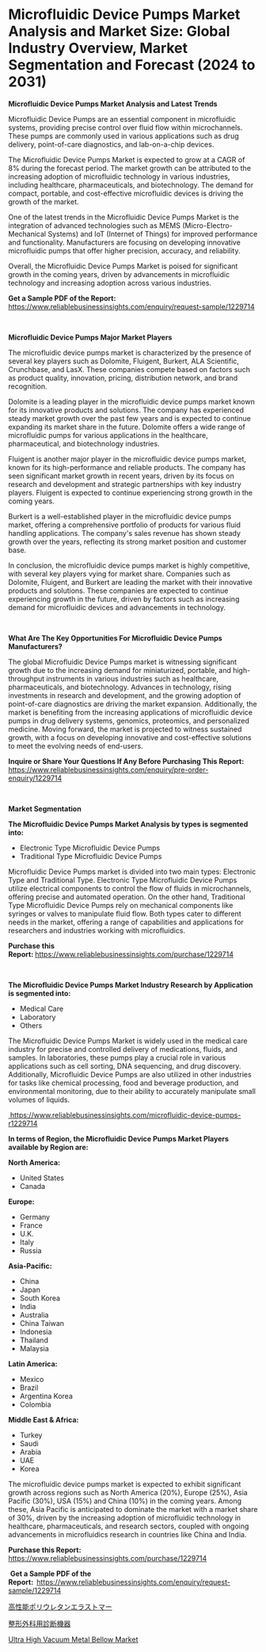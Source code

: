 <p><h1>Microfluidic Device Pumps Market Analysis and Market Size: Global Industry Overview, Market Segmentation and Forecast (2024 to 2031)</h1></p><p><strong>Microfluidic Device Pumps Market Analysis and Latest Trends</strong></p>
<p><p>Microfluidic Device Pumps are an essential component in microfluidic systems, providing precise control over fluid flow within microchannels. These pumps are commonly used in various applications such as drug delivery, point-of-care diagnostics, and lab-on-a-chip devices.</p><p>The Microfluidic Device Pumps Market is expected to grow at a CAGR of 8% during the forecast period. The market growth can be attributed to the increasing adoption of microfluidic technology in various industries, including healthcare, pharmaceuticals, and biotechnology. The demand for compact, portable, and cost-effective microfluidic devices is driving the growth of the market.</p><p>One of the latest trends in the Microfluidic Device Pumps Market is the integration of advanced technologies such as MEMS (Micro-Electro-Mechanical Systems) and IoT (Internet of Things) for improved performance and functionality. Manufacturers are focusing on developing innovative microfluidic pumps that offer higher precision, accuracy, and reliability.</p><p>Overall, the Microfluidic Device Pumps Market is poised for significant growth in the coming years, driven by advancements in microfluidic technology and increasing adoption across various industries.</p></p>
<p><strong>Get a Sample PDF of the Report:&nbsp;</strong> <a href="https://www.reliablebusinessinsights.com/enquiry/request-sample/1229714">https://www.reliablebusinessinsights.com/enquiry/request-sample/1229714</a></p>
<p>&nbsp;</p>
<p><strong>Microfluidic Device Pumps Major Market Players</strong></p>
<p><p>The microfluidic device pumps market is characterized by the presence of several key players such as Dolomite, Fluigent, Burkert, ALA Scientific, Crunchbase, and LasX. These companies compete based on factors such as product quality, innovation, pricing, distribution network, and brand recognition.</p><p>Dolomite is a leading player in the microfluidic device pumps market known for its innovative products and solutions. The company has experienced steady market growth over the past few years and is expected to continue expanding its market share in the future. Dolomite offers a wide range of microfluidic pumps for various applications in the healthcare, pharmaceutical, and biotechnology industries.</p><p>Fluigent is another major player in the microfluidic device pumps market, known for its high-performance and reliable products. The company has seen significant market growth in recent years, driven by its focus on research and development and strategic partnerships with key industry players. Fluigent is expected to continue experiencing strong growth in the coming years.</p><p>Burkert is a well-established player in the microfluidic device pumps market, offering a comprehensive portfolio of products for various fluid handling applications. The company's sales revenue has shown steady growth over the years, reflecting its strong market position and customer base.</p><p>In conclusion, the microfluidic device pumps market is highly competitive, with several key players vying for market share. Companies such as Dolomite, Fluigent, and Burkert are leading the market with their innovative products and solutions. These companies are expected to continue experiencing growth in the future, driven by factors such as increasing demand for microfluidic devices and advancements in technology.</p></p>
<p>&nbsp;</p>
<p><strong>What Are The Key Opportunities For Microfluidic Device Pumps Manufacturers?</strong></p>
<p><p>The global Microfluidic Device Pumps market is witnessing significant growth due to the increasing demand for miniaturized, portable, and high-throughput instruments in various industries such as healthcare, pharmaceuticals, and biotechnology. Advances in technology, rising investments in research and development, and the growing adoption of point-of-care diagnostics are driving the market expansion. Additionally, the market is benefiting from the increasing applications of microfluidic device pumps in drug delivery systems, genomics, proteomics, and personalized medicine. Moving forward, the market is projected to witness sustained growth, with a focus on developing innovative and cost-effective solutions to meet the evolving needs of end-users.</p></p>
<p><strong>Inquire or Share Your Questions If Any Before Purchasing This Report:</strong> <a href="https://www.reliablebusinessinsights.com/enquiry/pre-order-enquiry/1229714">https://www.reliablebusinessinsights.com/enquiry/pre-order-enquiry/1229714</a></p>
<p>&nbsp;</p>
<p><strong>Market Segmentation</strong></p>
<p><strong>The Microfluidic Device Pumps Market Analysis by types is segmented into:</strong></p>
<p><ul><li>Electronic Type Microfluidic Device Pumps</li><li>Traditional Type Microfluidic Device Pumps</li></ul></p>
<p><p>Microfluidic Device Pumps market is divided into two main types: Electronic Type and Traditional Type. Electronic Type Microfluidic Device Pumps utilize electrical components to control the flow of fluids in microchannels, offering precise and automated operation. On the other hand, Traditional Type Microfluidic Device Pumps rely on mechanical components like syringes or valves to manipulate fluid flow. Both types cater to different needs in the market, offering a range of capabilities and applications for researchers and industries working with microfluidics.</p></p>
<p><strong>Purchase this Report:&nbsp;</strong><a href="https://www.reliablebusinessinsights.com/purchase/1229714">https://www.reliablebusinessinsights.com/purchase/1229714</a></p>
<p>&nbsp;</p>
<p><strong>The Microfluidic Device Pumps Market Industry Research by Application is segmented into:</strong></p>
<p><ul><li>Medical Care</li><li>Laboratory</li><li>Others</li></ul></p>
<p><p>The Microfluidic Device Pumps Market is widely used in the medical care industry for precise and controlled delivery of medications, fluids, and samples. In laboratories, these pumps play a crucial role in various applications such as cell sorting, DNA sequencing, and drug discovery. Additionally, Microfluidic Device Pumps are also utilized in other industries for tasks like chemical processing, food and beverage production, and environmental monitoring, due to their ability to accurately manipulate small volumes of liquids.</p></p>
<p><a href="https://www.reliablebusinessinsights.com/microfluidic-device-pumps-r1229714">&nbsp;https://www.reliablebusinessinsights.com/microfluidic-device-pumps-r1229714</a></p>
<p><strong>In terms of Region, the Microfluidic Device Pumps Market Players available by Region are:</strong></p>
<p>
    <p> <strong> North America: </strong>
        <ul>
            <li>United States</li>
            <li>Canada</li>
        </ul>
        </p> 
    <p> <strong> Europe: </strong>
        <ul>
            <li>Germany</li>
            <li>France</li>
            <li>U.K.</li>
            <li>Italy</li>
            <li>Russia</li>
        </ul>
        </p> 
    <p> <strong> Asia-Pacific: </strong>
        <ul>
            <li>China</li>
            <li>Japan</li>
            <li>South Korea</li>
            <li>India</li>
            <li>Australia</li>
            <li>China Taiwan</li>
            <li>Indonesia</li>
            <li>Thailand</li>
            <li>Malaysia</li>
        </ul>
        </p> 
    <p> <strong> Latin America: </strong>
        <ul>
            <li>Mexico</li>
            <li>Brazil</li>
            <li>Argentina Korea</li>
            <li>Colombia</li>
        </ul>
        </p> 
    <p> <strong> Middle East & Africa: </strong>
        <ul>
            <li>Turkey</li>
            <li>Saudi</li>
            <li>Arabia</li>
            <li>UAE</li>
            <li>Korea</li>
        </ul>
    </p>
    </p>
<p><p>The microfluidic device pumps market is expected to exhibit significant growth across regions such as North America (20%), Europe (25%), Asia Pacific (30%), USA (15%) and China (10%) in the coming years. Among these, Asia Pacific is anticipated to dominate the market with a market share of 30%, driven by the increasing adoption of microfluidic technology in healthcare, pharmaceuticals, and research sectors, coupled with ongoing advancements in microfluidics research in countries like China and India.</p></p>
<p><strong>Purchase this Report: </strong><a href="https://www.reliablebusinessinsights.com/purchase/1229714">https://www.reliablebusinessinsights.com/purchase/1229714</a></p>
<p>&nbsp;<strong>Get a Sample PDF of the Report:&nbsp;&nbsp;</strong><a href="https://www.reliablebusinessinsights.com/enquiry/request-sample/1229714">https://www.reliablebusinessinsights.com/enquiry/request-sample/1229714</a></p>
<p><strong></strong></p>
<p><p><a href="https://github.com/tubbs463/Market-Research-Report-List-1/blob/main/5576156163096.md">高性能ポリウレタンエラストマー</a></p><p><a href="https://github.com/decker5351/Market-Research-Report-List-2/blob/main/2965380163095.md">整形外科用診断機器</a></p><p><a href="https://view.publitas.com/reportprime-1/ultra-high-vacuum-metal-bellow-market-global-market-insights-and-sales-trends-2024-to-2031/">Ultra High Vacuum Metal Bellow Market</a></p></p>